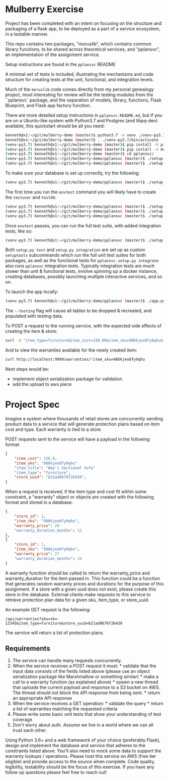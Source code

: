 
# Mulberry Exercise

Project has been completed with an intent on focusing on the structure and
packaging of a flask app, to be deployed as a part of a service ecosystem, in
a testable manner.

This repo contains two packages, "moruslib", which contains common library
functions, to be shared across theoretical services, and "pplansvc", an
implementation of the assignment service.

Setup instructions are found in the `pplansvc` README

A minimal set of tests is included, illustrating the mechanisms and code
structure for creating tests at the unit, functional, and integration levels.

Much of the `moruslib` code comes directly from my personal genealogy project,
most interesting for review will be the testing modules from the ``pplansvc`
package, and the separation of models, library, functions, Flask Blueprint,
and Flask app factory function.

There are more detailed setup instructions in `pplansvc.README.md`, but if you
are on a Ubuntu-like system with Python3.7 and Postgres (and libpq-dev)
available, this quickstart should be all you need:
```sh
kenneth@x1:~/git/mulberry-demo (master)$ python3.7 -m venv ./venv-py3.7
kenneth@x1:~/git/mulberry-demo (master)$ . ./venv-py3.7/bin/activate
(venv-py3.7) kenneth@x1:~/git/mulberry-demo (master)$ pip install -U pip setuptools wheel
(venv-py3.7) kenneth@x1:~/git/mulberry-demo (master)$ pip install -e moruslib/
(venv-py3.7) kenneth@x1:~/git/mulberry-demo (master)$ cd pplansvc/
(venv-py3.7) kenneth@x1:~/git/mulberry-demo/pplansvc (master)$ ./setup.py develop
(venv-py3.7) kenneth@x1:~/git/mulberry-demo/pplansvc (master)$ ./setup.py test
```

To make sure your database is set up correctly, try the following:
```sh
(venv-py3.7) kenneth@x1:~/git/mulberry-demo/pplansvc (master)$ ./setup.py envtest
```

The first time you run the `envtest` command you will likely have to create
the `testuser` and `testdb`:
```sh
(venv-py3.7) kenneth@x1:~/git/mulberry-demo/pplansvc (master)$ ./setup.py createuser --dbuser testuser --dbpass testpass
(venv-py3.7) kenneth@x1:~/git/mulberry-demo/pplansvc (master)$ ./setup.py createdb --dbname testdb --owner testuser
(venv-py3.7) kenneth@x1:~/git/mulberry-demo/pplansvc (master)$ ./setup.py envtest
```

Once `envtest` passes, you can run the full test suite, with added integration
tests, like so:
```sh
(venv-py3.7) kenneth@x1:~/git/mulberry-demo/pplansvc (master)$ ./setup.py integration
```

Both `setup.py test` and `setup.py integration` are set up as custom `setuptools` 
subcommands which run the full unit test suites for both packages, as well as
the functional tests for `pplansvc`.  `setup.py integrate` also runs `pplansvc`
integration tests.  Typically integration tests are much slower than unit &
functional tests, involve spinning up a docker instance, creating databases,
possibly launching multiple interactive services, and so on.

To launch the app locally:
```sh
(venv-py3.7) kenneth@x1:~/git/mulberry-demo/pplansvc (master)$ ./app.py --port 9999 --debug --testing --dsn 'postgresql://testuser:testpass@localhost:5432/testdb'
```

The `--testing` flag will cause all tables to be dropped & recreated, and
populated with testing data.

To POST a request to the running service, with the expected side effects of
creating the item & store:
```sh
curl -d "item_type=furniture&item_cost=150.00&item_sku=986kjeo8fy9qhu&item_title=Amy's Sectional Sofa&store_uuid=864f07f3-0363-48c2-83bc-454d2c216ef0" -X POST http://localhost:9999/warranties/
```

And to view the warranties available for the newly created item:
```sh
curl http://localhost:9999/warranties/?item_sku=986kjeo8fy9qhu
```

Next steps would be:

  * implement object serialization package for validation
  * add the upload to aws piece

# Project Spec

Imagine a system where thousands of retail stores are concurrently sending
product data to a service that will generate protection plans based on item
cost and type. Each warranty is tied to a store.

POST requests sent to the service will have a payload in the following format: 
```json
{
    "item_cost": 150.0,
    "item_sku": "986kjeo8fy9qhu"
    "item_title": "Amy's Sectional Sofa"
    "item_type": "furniture",
    "store_uuid": "b21ad0676f26439",
}
```

When a request is received, if the item type and cost fit within some
constraint, a "warranty" object or objects are created with the following
format and stored in a database:

```json
{
    "store_id": 1,
    "item_sku": "986kjeo8fy9qhu",
    "warranty_price": 20
    "warranty_duration_months": 12
},
{
    "store_id": 1,
    "item_sku": "986kjeo8fy9qhu",
    "warranty_price": 27
    "warranty_duration_months": 24
}
```

A warranty function should be called to return the warranty_price and
warranty_duration for the item passed in. This function could be a function
that generates random warranty prices and durations for the purpose of this
assignment. If a store with a given uuid does not exist, please create this
store in the database. External clients make requests to this service to
retrieve protection plan data for a given sku, item_type, or
store_uuid. 

An example GET request is the following:
```
/api/warranties?sku=sku-12345&item_type=furniture&store_uuid=b21ad0676f26439
```
The service will return a list of protection plans.

## Requirements

  1. The service can handle many requests concurrently.
  2. When the service receives a POST request it must: 
    * validate that the input data consists of the fields listed above
    (please use an object serialization package like Marshmallow or something similar)
    * make a call to a warranty function (as explained above)
    * spawn a new thread that uploads the current payload and response to a
    S3 bucket on AWS. The thread should not block the API response from being sent.
    * return an appropriate API response
  3. When the service receives a GET operation:
    * validate the query
    * return a list of warranties matching the requested criteria
  4. Please write some basic unit tests that show your understanding of test coverage
  5. Don't worry about auth. Assume we live in a world where we can all trust each other.

Using Python 3.6+ and a web framework of your choice (preferably Flask),
design and implement the database and service that adheres to the constraints
listed above. You'll also need to mock some data to support the warranty
lookups / operations. Please host this service on AWS (free tier eligible) and
provide access to the source when complete. Code quality, legibility,
testability should be the focus of this exercise. If you have any follow up
questions please feel free to reach out!
